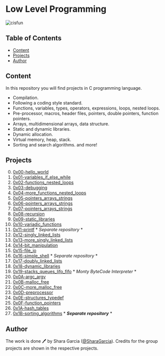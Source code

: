 # Low Level Programming

![cisfun](https://user-images.githubusercontent.com/90220978/155253769-39cb0cf6-f381-44f7-9672-68b816111103.jpg)

## Table of Contents
* [Content](#content)
* [Projects](#projects)
* [Author](#author)

## Content
In this repository you will find projects in C programming language.
- Compilation.
- Following a coding style standard.
- Functions, variables, types, operators, expressions, loops, nested loops.
- Pre-processor, macros, header files, pointers, double pointers, function pointers.
- Arrays, multidimensional arrays, data structure.
- Static and dynamic libraries.
- Dynamic allocation.
- Virtual memory, heap, stack.
- Sorting and search algorithms.
and more!

## Projects
0. [0x00-hello_world](./0x00-hello_world)
1. [0x01-variables_if_else_while](./0x01-variables_if_else_while)
2. [0x02-functions_nested_loops](./0x02-functions_nested_loops)
3. [0x03-debugging](./0x03-debugging)
4. [0x04-more_functions_nested_loops](./0x04-more_functions_nested_loops)
5. [0x05-pointers_arrays_strings](./0x05-pointers_arrays_strings)
6. [0x06-pointers_arrays_strings](./0x06-pointers_arrays_strings)
7. [0x07-pointers_arrays_strings](./0x07-pointers_arrays_strings)
8. [0x08-recursion](./0x08-recursion)
9. [0x09-static_libraries](./0x09-static_libraries)
10. [0x10-variadic_functions](./0x10-variadic_functions)
11. [0x11-printf](https://github.com/SharaGB/printf) * *Separate repository* *
12. [0x12-singly_linked_lists](./0x12-singly_linked_lists)
13. [0x13-more_singly_linked_lists](./0x13-more_singly_linked_lists)
14. [0x14-bit_manipulation](./0x14-bit_manipulation)
15. [0x15-file_io](./0x15-file_io)
16. [0x16-simple_shell](https://github.com/SharaGB/simple_shell) * *Separate repository* *
17. [0x17-doubly_linked_lists](./0x17-doubly_linked_lists)
18. [0x18-dynamic_libraries](./0x18-dynamic_libraries)
19. [0x19-stacks_queues_lifo_fifo](https://github.com/SharaGB/monty) * *Monty ByteCode Interpreter* *
20. [0x0A-argc_argv](./0x0A-argc_argv)
21. [0x0B-malloc_free](./0x0B-malloc_free)
22. [0x0C-more_malloc_free](./0x0C-more_malloc_free)
23. [0x0D-preprocessor](./0x0D-preprocessor)
24. [0x0E-structures_typedef](./0x0E-structures_typedef)
25. [0x0F-function_pointers](./0x0F-function_pointers)
26. [0x1A-hash_tables](./0x1A-hash_tables)
27. [0x1B-sorting_algorithms](https://github.com/SharaGB/sorting_algorithms) * ***Separate repository*** *

## Author
The work is done 🖊 by Shara Garcia ([@SharaGarcia](https://twitter.com/_Rassvet_x)). Credits for the group projects are shown in the respective projects.
